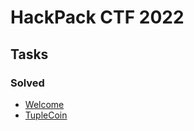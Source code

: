 # HackPack CTF 2022

## Tasks
### Solved
 - [Welcome](welcome/README.md)
 - [TupleCoin](tuplecoin/README.md)
